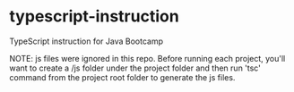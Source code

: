 # typescript-instruction
TypeScript instruction for Java Bootcamp

NOTE: js files were ignored in this repo. Before running each project, you'll want to
create a /js folder under the project folder and then run 'tsc' command from the project 
root folder to generate the js files.
